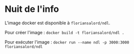 # Nuit de l'info

L'image docker est disponible à `floriansalord/ndl`.

Pour créer l'image : `docker build -t floriansalord/ndl .`

Pour exécuter l'image : `docker run --name ndl -p 3000:3000 floriansalord/ndl`
